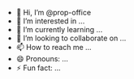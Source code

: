 - 👋 Hi, I’m @prop-office
- 👀 I’m interested in ...
- 🌱 I’m currently learning ...
- 💞️ I’m looking to collaborate on ...
- 📫 How to reach me ...
- 😄 Pronouns: ...
- ⚡ Fun fact: ...

<!---
prop-office/prop-office is a ✨ special ✨ repository because its `README.md` (this file) appears on your GitHub profile.
You can click the Preview link to take a look at your changes.
--->
